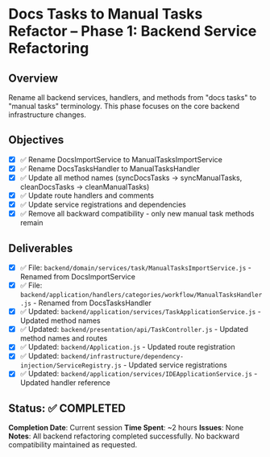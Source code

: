 # Docs Tasks to Manual Tasks Refactor – Phase 1: Backend Service Refactoring

## Overview
Rename all backend services, handlers, and methods from "docs tasks" to "manual tasks" terminology. This phase focuses on the core backend infrastructure changes.

## Objectives
- [x] ✅ Rename DocsImportService to ManualTasksImportService
- [x] ✅ Rename DocsTasksHandler to ManualTasksHandler
- [x] ✅ Update all method names (syncDocsTasks → syncManualTasks, cleanDocsTasks → cleanManualTasks)
- [x] ✅ Update route handlers and comments
- [x] ✅ Update service registrations and dependencies
- [x] ✅ Remove all backward compatibility - only new manual task methods remain

## Deliverables
- [x] ✅ File: `backend/domain/services/task/ManualTasksImportService.js` - Renamed from DocsImportService
- [x] ✅ File: `backend/application/handlers/categories/workflow/ManualTasksHandler.js` - Renamed from DocsTasksHandler
- [x] ✅ Updated: `backend/application/services/TaskApplicationService.js` - Updated method names
- [x] ✅ Updated: `backend/presentation/api/TaskController.js` - Updated method names and routes
- [x] ✅ Updated: `backend/Application.js` - Updated route registration
- [x] ✅ Updated: `backend/infrastructure/dependency-injection/ServiceRegistry.js` - Updated service registrations
- [x] ✅ Updated: `backend/application/services/IDEApplicationService.js` - Updated handler reference

## Status: ✅ COMPLETED
**Completion Date**: Current session
**Time Spent**: ~2 hours
**Issues**: None
**Notes**: All backend refactoring completed successfully. No backward compatibility maintained as requested. 